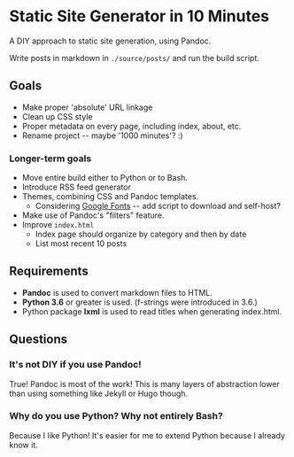 # Static Site Generator in 10 Minutes

A DIY approach to static site generation, using Pandoc.

Write posts in markdown in `./source/posts/` and run the build script.

## Goals

 * Make proper 'absolute' URL linkage
 * Clean up CSS style
 * Proper metadata on every page, including index, about, etc.
 * Rename project -- maybe '1000 minutes'? :)

### Longer-term goals

 * Move entire build either to Python or to Bash.
 * Introduce RSS feed generator
 * Themes, combining CSS and Pandoc templates.
   * Considering [Google Fonts](https://fonts.google.com/attribution) -- add script to download and self-host?
 * Make use of Pandoc's "filters" feature.
 * Improve `index.html`
   * Index page should organize by category and then by date
   * List most recent 10 posts

## Requirements

 * **Pandoc** is used to convert markdown files to HTML.
 * **Python 3.6** or greater is used. (f-strings were introduced in 3.6.)
 * Python package **lxml** is used to read titles when generating index.html.

## Questions

### It's not DIY if you use Pandoc!

True! Pandoc is most of the work! This is many layers of abstraction lower than using something like Jekyll or Hugo though.

### Why do you use Python? Why not entirely Bash?

Because I like Python! It's easier for me to extend Python because I already know it.
